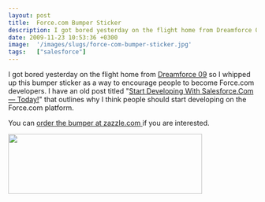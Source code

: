 ```yaml
---
layout: post
title:  Force.com Bumper Sticker
description: I got bored yesterday on the flight home from Dreamforce 09  so I whipped up this bumper sticker as a way to encourage people to become Force.com developers. I have an old post titled  Start Developing With Salesforce.Com — Today!  that outlines why I think people should start developing on the Force.com platform. You can order the bumper at zazzle.com  if you are interested.  
date: 2009-11-23 10:53:36 +0300
image:  '/images/slugs/force-com-bumper-sticker.jpg'
tags:   ["salesforce"]
---
```

<p>I got bored yesterday on the flight home from <a href="http://dreamforce.appirio.com" target="_blank">Dreamforce 09</a> so I whipped up this bumper sticker as a way to encourage people to become Force.com developers. I have an old post titled "<a href="/2009/04/08/start-developing-with-salesforcecom-today/" target="_blank">Start Developing With Salesforce.Com — Today!</a>" that outlines why I think people should start developing on the Force.com platform.</p>
<p>You can <a href="http://www.zazzle.com/go_force_com_yourself_bumper_sticker-128669861282319204" target="_blank">order the bumper at zazzle.com </a>if you are interested.</p>
<p><a href="http://www.zazzle.com/go_force_com_yourself_bumper_sticker-128669861282319204"><img class="alignnone size-full wp-image-1722" title="bumpersticker" src="http://res.cloudinary.com/blog-jeffdouglas-com/image/upload/v1400399405/bumpersticker_l4mcix.png" alt="" width="393" height="122" /></a></p>

